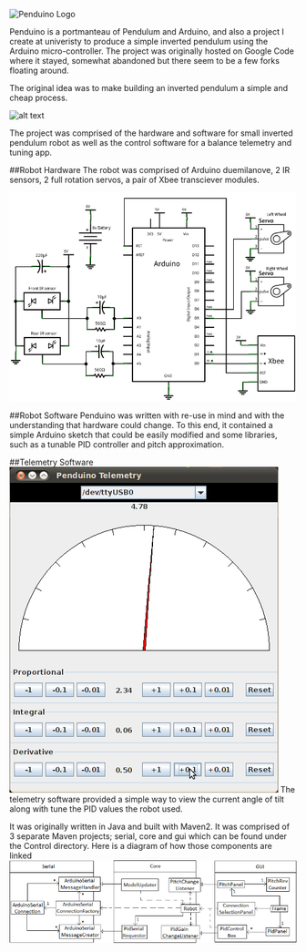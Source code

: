 ![Penduino Logo](https://github.com/guess-burger/penduino/raw/master/wiki/img/penduino.gif "Penduino Logo")

Penduino is a portmanteau of Pendulum and Arduino, and also a project I create at univeristy to produce a simple inverted pendulum using the Arduino micro-controller.
The project was originally hosted on Google Code where it stayed, somewhat abandoned but there seem to be a few forks floating around. 

The original idea was to make building an inverted pendulum a simple and cheap process.

![alt text](https://github.com/guess-burger/penduino/raw/master/wiki/img/penduino.gif "Penduino Logo")

The project was comprised of the hardware and software for small inverted pendulum robot as well as the control software for a balance telemetry and tuning app.

##Robot Hardware
The robot was comprised of Arduino duemilanove, 2 IR sensors, 2 full rotation servos, a pair of Xbee transciever modules.

![Hardware](https://github.com/guess-burger/penduino/raw/master/wiki/img/hardware_layout.png "Hardware")

##Robot Software
Penduino was written with re-use in mind and with the understanding that hardware could change. To this end, it contained a simple Arduino sketch that could be easily modified and some libraries, such as a tunable PID controller and pitch approximation. 



##Telemetry Software
![Telemetry screenshot](https://github.com/guess-burger/penduino/raw/master/wiki/img/telemetry.png "Telemetry screenshot")
The telemetry software provided a simple way to view the current angle of tilt along with tune the PID values the robot used.

It was originally written in Java and built with Maven2. 
It was comprised of 3 separate Maven projects; serial, core and gui which can be found under the Control directory.
Here is a diagram of how those components are linked
![Component diagram](https://github.com/guess-burger/penduino/raw/master/wiki/img/componet_class.png "Components")


